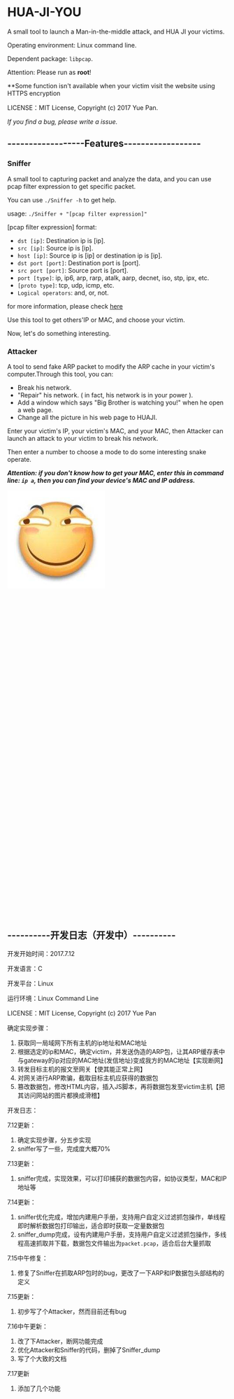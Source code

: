 # HUA-JI-YOU

A small tool to launch a Man-in-the-middle attack, and HUA JI your victims.

Operating environment: Linux command line.

Dependent package: `libpcap`.

Attention: Please run as **root**!

**Some function isn't available when your victim visit the website using HTTPS encryption

LICENSE：MIT License, Copyright (c) 2017 Yue Pan.

*If you find a bug, please write a issue.*

## ------------------Features------------------

### Sniffer

A small tool to capturing packet and analyze the data, and you can use pcap filter expression to get specific packet.

You can use `./Sniffer -h` to get help.

usage: `./Sniffer + "[pcap filter expression]"`

[pcap filter expression] format:

* `dst [ip]`: Destination ip is [ip].
* `src [ip]`: Source ip is [ip].
* `host [ip]`: Source ip is [ip] or destination ip is [ip].
* `dst port [port]`: Destination port is [port].
* `src port [port]`: Source port is [port].
* `port [type]`: ip, ip6, arp, rarp, atalk, aarp, decnet, iso, stp, ipx, etc.
* `[proto type]`: tcp, udp, icmp, etc.
* `Logical operators`: and, or, not.

for more information, please check [here](http://www.tcpdump.org/manpages/pcap-filter.7.html)

Use this tool to get others'IP or MAC, and choose your victim.

Now, let's do something interesting.

### Attacker

A tool to send fake ARP packet to modify the ARP cache in your victim's computer.Through this tool, you can:

* Break his network.
* "Repair" his network. ( in fact, his network is in your power ).
* Add a window which says "Big Brother is watching you!" when he open a web page.
* Change all the picture in his web page to HUAJI.

Enter your victim's IP, your victim's MAC, and your MAC, then Attacker can launch an attack to your victim to break his network.

Then enter a number to choose a mode to do some interesting snake operate.

***Attention: if you don't know how to get your MAC, enter this in command line: `ip a`, then you can find your device's MAC and IP address.***

![](/HUAJI.jpg)

<br/><br/><br/><br/><br/><br/><br/><br/><br/><br/><br/><br/><br/><br/><br/><br/><br/><br/><br/><br/><br/><br/><br/><br/><br/><br/><br/><br/><br/><br/><br/><br/><br/><br/><br/><br/><br/><br/><br/><br/><br/><br/><br/>
## ----------开发日志（开发中）----------

开发开始时间：2017.7.12

开发语言：C

开发平台：Linux

运行环境：Linux Command Line

LICENSE：MIT License, Copyright (c) 2017 Yue Pan

确定实现步骤：

1. 获取同一局域网下所有主机的ip地址和MAC地址
2. 根据选定的ip和MAC，确定victim，并发送伪造的ARP包，让其ARP缓存表中与gateway的ip对应的MAC地址(发信地址)变成我方的MAC地址【实现断网】
3. 转发目标主机的报文至网关【使其能正常上网】
4. 对网关进行ARP欺骗，截取目标主机应获得的数据包
5. 篡改数据包，修改HTML内容，插入JS脚本，再将数据包发至victim主机【把其访问网站的图片都换成滑稽】

开发日志：

7.12更新：

1. 确定实现步骤，分五步实现
2. sniffer写了一些，完成度大概70%

7.13更新：

1. sniffer完成，实现效果，可以打印捕获的数据包内容，如协议类型，MAC和IP地址等

7.14更新：

1. sniffer优化完成，增加内建用户手册，支持用户自定义过滤抓包操作，单线程即时解析数据包打印输出，适合即时获取一定量数据包
2. sniffer_dump完成，设有内建用户手册，支持用户自定义过滤抓包操作，多线程高速抓取并下载，数据包文件输出为`packet.pcap`，适合后台大量抓取

7.15中午修复：

1. 修复了Sniffer在抓取ARP包时的bug，更改了一下ARP和IP数据包头部结构的定义

7.15更新：

1. 初步写了个Attacker，然而目前还有bug

7.16中午更新：

1. 改了下Attacker，断网功能完成
2. 优化Attacker和Sniffer的代码，删掉了Sniffer_dump
3. 写了个大致的文档

7.17更新

1. 添加了几个功能